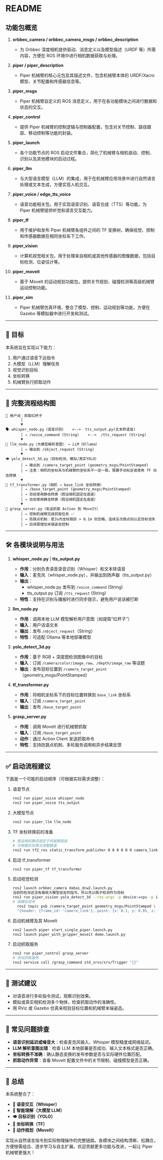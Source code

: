 # README

## 功能包概览

1. **orbbec_camera / orbbec_camera_msgs / orbbec_description**  
   - 为 Orbbec 深度相机提供驱动、消息定义以及模型描述（URDF 等）所需内容，方便在 ROS 环境中进行相机数据获取与处理。

2. **piper / piper_description**  
   - Piper 机械臂的核心元包及其描述文件，包含机械臂本体的 URDF/Xacro 模型、关节配置和传感器信息等。

3. **piper_msgs**  
   - Piper 机械臂自定义的 ROS 消息定义，用于在各功能模块之间进行数据和状态的交互。

4. **piper_control**  
   - 提供 Piper 机械臂的控制逻辑与控制器配置，包含对关节控制、路径跟踪、移动控制等功能的封装。

5. **piper_launch**  
   - 各个功能节点的 ROS 启动文件集合，简化了机械臂与相机驱动、控制、识别以及其他模块的启动过程。

6. **piper_llm**  
   - 与大型语言模型（LLM）的集成，用于在机械臂应用场景中进行自然语言处理或文本生成，方便实现人机交互。

7. **piper_voice / edge_tts_voice**  
   - 语音功能相关包，用于实现语音识别、语音合成（TTS）等功能，为 Piper 机械臂提供听觉和语言交互能力。

8. **piper_tf**  
   - 用于维护和发布 Piper 机械臂各组件之间的 TF 变换树，确保视觉、控制和传感器数据在相同坐标系下工作。

9. **piper_vision**  
   - 计算机视觉相关包，用于处理来自相机或其他传感器的图像数据，包括目标检测、位姿估计等。

10. **piper_moveit**  
    - 基于 MoveIt 的运动规划功能包，提供关节规划、碰撞检测等高级机械臂运动控制功能。

11. **piper_sim**  
    - Piper 机械臂仿真环境，整合了模型、控制、运动规划等功能，方便在 Gazebo 等模拟器中进行开发和测试。

---

## 🎯 目标

本系统旨在实现以下能力：

1. 用户通过语音下达指令  
2. 大模型（LLM）理解任务  
3. 视觉识别目标  
4. 坐标转换  
5. 机械臂执行抓取动作

---

## 🔄 完整流程结构图

```
🎤 用户说：抓取红杯子
       │
       ▼
🗣️ whisper_node.py（语音识别）   <-->  tts_output.py(文本转语音)
       │ → /voice_command (String)    <-->  /tts_request (String)
       ▼
🧠 llm_node.py（大模型解析意图） ← LLM（Ollama）
       │ → 输出到 /object_request (String)
       ▼
👁️ yolo_detect_3d.py（目标检测，模拟/真实YOLO）
       │ → 输出到 /camera_target_point (geometry_msgs/PointStamped)
       │ → 注意：相机的坐标系与机械臂的坐标系不一定一致，需要手动标定或使用 TF 动态转换
       ▼
📐 tf_transformer.py（相机 → base_link 坐标转换）
       │ → /base_target_point (geometry_msgs/PointStamped)
       │ → 目前使用静态转换（假设相机固定在底座）
       │ → 目前使用静态转换（假设相机固定在底座）
       ▼
🦾 grasp_server.py（发送抓取 Action 到 MoveIt）
       │ → 控制机械臂完成抓取任务 ✅
       │ → 防跳点机制：若3s内坐标跳跃 > 0.1m 则忽略，连续五次跳点则认定目标消失
       │ → 后续需增加末端姿态控制
```

---

## 🛠 各模块说明与用法

1. **whisper_node.py**  |  **tts_output.py**  
   - **作用**：分别负责语音录音识别（Whisper）和文本转语音  
   - **输入**：麦克风（whisper_node.py），并输出到扬声器（tts_output.py）  
   - **输出**：
     - whisper_node.py 发布到 `/voice_command` (String)  
     - tts_output.py 订阅 `/tts_request` (String)  
   - **特性**：支持在识别与播报时进行同步提示，避免用户说话被打断

2. **llm_node.py**  
   - **作用**：调用本地 LLM 模型解析用户意图（如提取“红杯子”）  
   - **输入**：用户话语文本  
   - **输出**：发布 `/object_request`（String）  
   - **特性**：可适配 Ollama 等本地部署模型

3. **yolo_detect_3d.py**  
   - **作用**：基于 RGB + 深度图检测图像中的目标  
   - **输入**：订阅 `/camera/color/image_raw`、`/depth/image_raw` 等话题  
   - **输出**：发布目标位置到 `/camera_target_point`（geometry_msgs/PointStamped）

4. **tf_transformer.py**  
   - **作用**：将相机坐标系下的目标位置转换到 `base_link` 坐标系  
   - **输入**：订阅 `/camera_target_point`  
   - **输出**：发布 `/base_target_point`

5. **grasp_server.py**  
   - **作用**：调用 MoveIt 进行机械臂抓取  
   - **输入**：订阅 `/base_target_point`  
   - **动作**：通过 Action Client 发送抓取命令  
   - **特性**：支持防跳点机制、多轮服务调用和异步结果反馈

---

## ✅ 启动流程建议

下面是一个可能的启动顺序（可根据实际需求调整）：

1. 语音节点  
   ```bash
   ros2 run piper_voice whisper_node
   ros2 run piper_voice tts_output
   ```

2. 大模型节点  
   ```bash
   ros2 run piper_llm llm_node
   ```

3. TF 坐标转换前的准备  
   ```bash
   # 假设相机静态固定于机械臂底座
   # 可根据实际情况调整数值
   ros2 run tf2_ros static_transform_publisher 0 0 0 0 0 0 camera_link base_link
   ```

4. 启动 tf_transformer  
   ```bash
   ros2 run piper_tf tf_transformer
   ```

5. 启动视觉检测  
   ```bash
   ros2 launch orbbec_camera dabai_dcw2.launch.py
   当前的检测还没有接收大模型给定的指令，所以先以瓶子检测作为目标
   ros2 run piper_vision yolo_detect_3d --ros-args -p device:=cpu -p interest:=bottle   
   # 或模拟信号
     ros2 topic pub /camera_target_point geometry_msgs/PointStamped \
     "{header: {frame_id: 'camera_link'}, point: {x: 0.1, y: 0.05, z: 0.03}}" --once
   ```

6. 启动机械臂及其 MoveIt  
   ```bash
   ros2 launch piper start_single_piper.launch.py
   ros2 launch piper_with_gripper_moveit demo.launch.py
   ```

7. 启动抓取服务  
   ```bash
   ros2 run piper_control grasp_server
   # 测试抓取服务
   ros2 service call /grasp_command std_srvs/srv/Trigger "{}"
   ```

---

## 🧪 测试建议

- 对语音进行多轮指令测试，观察识别效果。  
- 模拟或真实相机检测多个物体，检查抓取动作的准确性。  
- 用 RViz 或 Gazebo 仿真来校验目标位置和机械臂末端姿态。

---

## 🧩 常见问题排查

- **语音识别延迟或噪音大**：检查麦克风输入、Whisper 模型精度或网络延迟。  
- **LLM 解析意图出错**：检查 LLM 本地部署是否成功、输入文本格式是否正确。  
- **坐标转换不准确**：确认静态变换的发布参数是否与实际硬件位置匹配。  
- **抓取动作异常**：查看 MoveIt 配置文件中的关节限制、碰撞模型是否正确。

---

## 🏁 总结

本系统整合了：

- **💬 语音交互（Whisper）**  
- **🧠 智能理解（大模型 LLM）**  
- **👁️ 目标识别（YOLO）**  
- **📐 坐标转换（TF）**  
- **🦾 动作规划（MoveIt）**

实现从自然语言指令到实际物理操作的完整链路。各模块之间结构清晰、松耦合，方便按需组合、逐步学习与自主扩展。欢迎贡献更多功能与改进，一起让 Piper 机械臂更强大！

